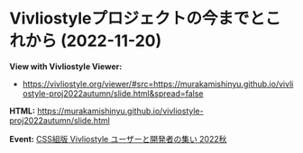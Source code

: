 # Vivliostyleプロジェクトの今までとこれから (2022-11-20)

**View with Vivliostyle Viewer:**
- <https://vivliostyle.org/viewer/#src=https://murakamishinyu.github.io/vivliostyle-proj2022autumn/slide.html&spread=false>

**HTML:** <https://murakamishinyu.github.io/vivliostyle-proj2022autumn/slide.html>

**Event:** [CSS組版 Vivliostyle ユーザーと開発者の集い 2022秋](https://vivliostyle.connpass.com/event/264332/)

